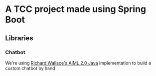 # A TCC project made using Spring Boot

## Libraries
### Chatbot
We're using [Richard Wallace's AIML 2.0 Java](https://code.google.com/archive/p/program-ab/) implementation to build
a custom chatbot by hand
